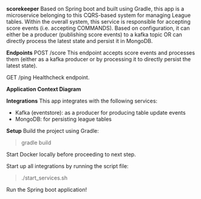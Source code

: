 **scorekeeper**
Based on Spring boot and built using Gradle, this app is a microservice belonging to this CQRS-based system for managing League tables.
Within the overall system, this service is responsible for accepting score events (i.e. accepting COMMANDS). 
Based on configuration, it can either be a producer (publishing score events) to a kafka topic OR can directly process the latest state and persist it in MongoDB. 


**Endpoints**
POST /score
This endpoint accepts score events and processes them (either as a kafka producer or by processing it to directly persist the latest state).

GET /ping
Healthcheck endpoint.


**Application Context Diagram**


**Integrations**
This app integrates with the following services:
- Kafka (eventstore): as a producer for producing table update events
- MongoDB: for persisting league tables


**Setup**
Build the project using Gradle:
> gradle build

Start Docker locally before proceeding to next step.

Start up all integrations by running the script file:
> ./start_services.sh

Run the Spring boot application!